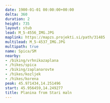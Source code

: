 ```yaml
---
date: 1900-01-01 00:00:00+00:00
delta: 360
duration: 2
height: 735
layout: stub
lead: M_5-4556_IMG.JPG
maplink: https://mapzs.projekti.si/path/31485
multilead: M_5-4537_IMG.JPG
multipath: true
name: Spica/SM
nearby:
- /biking/vrhnikazaplana
- /hikes/spica
- /biking/zaplanarovte
- /hikes/kozljek
- /hikes/korena
peak: 45.971434,14.251496
start: 45.956459,14.249277
title: Planina from Stari maln
---
```

